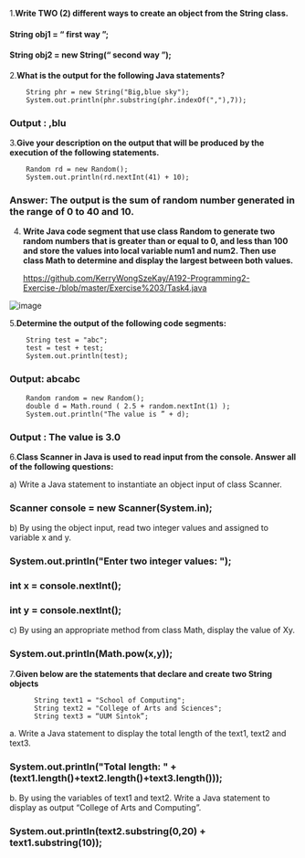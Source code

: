 1.**Write TWO (2) different ways to create an object from the String class.**
       
   #### String obj1 = “ first way ”;
   #### String obj2 = new String(“ second way ”);

2.**What is the output for the following Java statements?**

        String phr = new String("Big,blue sky");
        System.out.println(phr.substring(phr.indexOf(","),7));
       
   ### Output : ,blu
	
3.**Give your description on the output that will be produced by the execution of the following statements.**

        Random rd = new Random();
        System.out.println(rd.nextInt(41) + 10);

   ### Answer: The output is the sum of random number generated in the range of 0 to 40 and 10. 

4. **Write Java code segment that use class Random to generate two random numbers that is greater than or equal to 0, and less than 100  and store the values into local variable num1 and num2.  Then use class Math to determine and display the largest between both values.**

   https://github.com/KerryWongSzeKay/A192-Programming2-Exercise-/blob/master/Exercise%203/Task4.java
    
  ![image](https://user-images.githubusercontent.com/61194252/78867292-70c4e100-7a73-11ea-99b2-90224ed19da2.png)

5.**Determine the output of the following code segments:**

        String test = "abc";
        test = test + test;
        System.out.println(test); 

   ### Output: abcabc

        Random random = new Random();
        double d = Math.round ( 2.5 + random.nextInt(1) );
        System.out.println("The value is ” + d);

   ### Output : The value is 3.0

6.**Class Scanner in Java is used to read input from the console.  Answer all of the following questions:**

   a) Write a Java statement to instantiate an object input of class Scanner.

   ### Scanner console = new Scanner(System.in);
  
   b) By using the object input, read two integer values and assigned to variable x and y.

   ### System.out.println("Enter two integer values: ");
   ### int x = console.nextInt();
   ### int y = console.nextInt();
   
   c) By using an appropriate method from class Math, display the value of Xy.
	
   ### System.out.println(Math.pow(x,y));

7.**Given below are the statements that declare and create two String objects**

          String text1 = "School of Computing";
          String text2 = "College of Arts and Sciences";
          String text3 = “UUM Sintok”;

   a.	Write a Java statement to display the total length of the text1, text2 and text3.

   ### System.out.println("Total length: " + (text1.length()+text2.length()+text3.length()));

   b.	By using the variables of text1 and text2. Write a Java statement to display as output “College of Arts and Computing”.

   ### System.out.println(text2.substring(0,20) + text1.substring(10));

